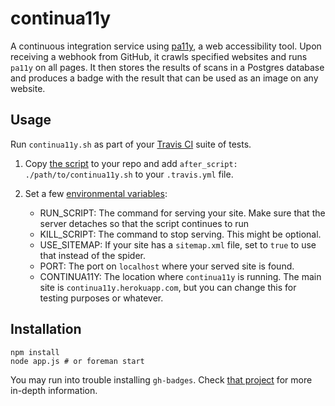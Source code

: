 # continua11y

A continuous integration service using [pa11y](https://github.com/nature/pa11y), a web accessibility tool. Upon receiving a webhook from GitHub, it crawls specified websites and runs `pa11y` on all pages. It then stores the results of scans in a Postgres database and produces a badge with the result that can be used as an image on any website.

## Usage

Run `continua11y.sh` as part of your [Travis CI](https://travis-ci.org/) suite of tests. 

1.  Copy [the script](https://continua11y.herokuapp.com/continua11y.sh) to your repo and add `after_script: ./path/to/continua11y.sh` to your `.travis.yml` file.

2.  Set a few [environmental variables](http://docs.travis-ci.com/user/environment-variables/#Global-Variables):

    - RUN_SCRIPT: The command for serving your site. Make sure that the server detaches so that the script continues to run
    - KILL_SCRIPT: The command to stop serving. This might be optional.
    - USE_SITEMAP: If your site has a `sitemap.xml` file, set to `true` to use that instead of the spider.
    - PORT: The port on `localhost` where your served site is found.
    - CONTINUA11Y: The location where `continua11y` is running. The main site is `continua11y.herokuapp.com`, but you can change this for testing purposes or whatever.

## Installation

    npm install
    node app.js # or foreman start

You may run into trouble installing `gh-badges`. Check [that project](https://github.com/badges/shields/blob/master/INSTALL.md#requirements) for more in-depth information.